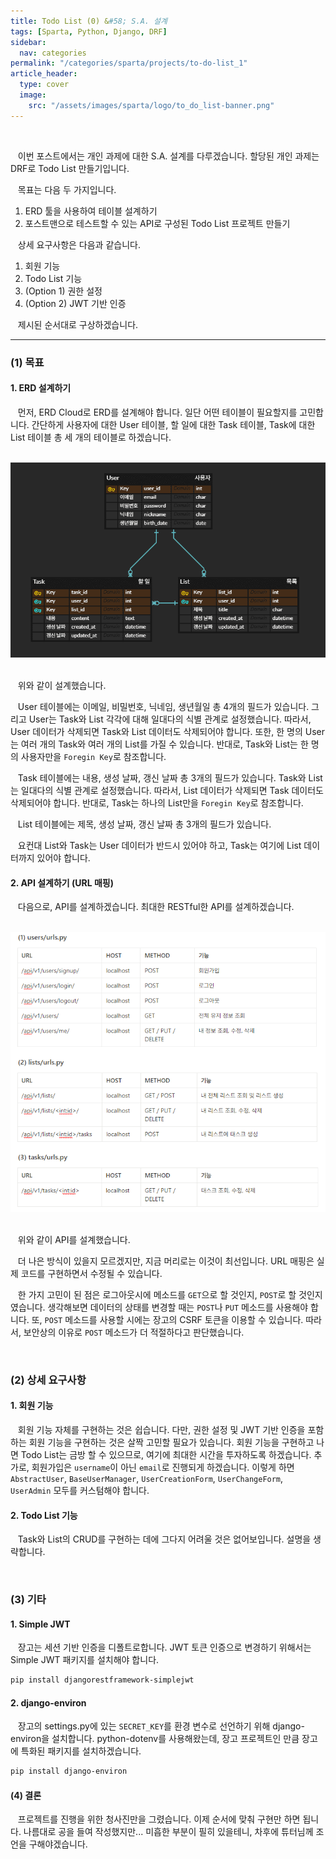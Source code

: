 ```yaml
---
title: Todo List (0) &#58; S.A. 설계
tags: [Sparta, Python, Django, DRF]
sidebar:
  nav: categories
permalink: "/categories/sparta/projects/to-do-list_1"
article_header:
  type: cover
  image:
    src: "/assets/images/sparta/logo/to_do_list-banner.png"
---
```


<!-- more -->

<br/>

&nbsp;&nbsp; 이번 포스트에서는 개인 과제에 대한 S.A. 설계를 다루겠습니다. 할당된 개인 과제는 DRF로 Todo List 만들기입니다.

&nbsp;&nbsp; 목표는 다음 두 가지입니다.

1. ERD 툴을 사용하여 테이블 설계하기
2. 포스트맨으로 테스트할 수 있는 API로 구성된 Todo List 프로젝트 만들기

&nbsp;&nbsp; 상세 요구사항은 다음과 같습니다.

1. 회원 기능
2. Todo List 기능
3. (Option 1) 권한 설정
4. (Option 2) JWT 기반 인증

&nbsp;&nbsp; 제시된 순서대로 구상하겠습니다.

---

### (1) 목표

#### 1. ERD 설계하기

&nbsp;&nbsp; 먼저, ERD Cloud로 ERD를 설계해야 합니다. 일단 어떤 테이블이 필요할지를 고민합니다. 간단하게 사용자에 대한 User 테이블, 할 일에 대한 Task 테이블, Task에 대한 List 테이블 총 세 개의 테이블로 하겠습니다.

<br/>

<div align="center">
<img src="/assets/images/sparta/projects/to_do_list-1.png" width=600/>
</div>

<br/>

&nbsp;&nbsp; 위와 같이 설계했습니다.

&nbsp;&nbsp; User 테이블에는 이메일, 비밀번호, 닉네임, 생년월일 총 4개의 필드가 있습니다. 그리고 User는 Task와 List 각각에 대해 일대다의 식별 관계로 설정했습니다. 따라서, User 데이터가 삭제되면 Task와 List 데이터도 삭제되어야 합니다. 또한, 한 명의 User는 여러 개의 Task와 여러 개의 List를 가질 수 있습니다. 반대로, Task와 List는 한 명의 사용자만을 <code>Foregin Key</code>로 참조합니다.

&nbsp;&nbsp; Task 테이블에는 내용, 생성 날짜, 갱신 날짜 총 3개의 필드가 있습니다. Task와 List는 일대다의 식별 관계로 설정했습니다. 따라서, List 데이터가 삭제되면 Task 데이터도 삭제되어야 합니다. 반대로, Task는 하나의 List만을 <code>Foregin Key</code>로 참조합니다.

&nbsp;&nbsp; List 테이블에는 제목, 생성 날짜, 갱신 날짜 총 3개의 필드가 있습니다.

&nbsp;&nbsp; 요컨대 List와 Task는 User 데이터가 반드시 있어야 하고, Task는 여기에 List 데이터까지 있어야 합니다.

#### 2. API 설계하기 (URL 매핑)

&nbsp;&nbsp; 다음으로, API를 설계하겠습니다. 최대한 RESTful한 API를 설계하겠습니다.

<br/>

<div align="center">
<img src="/assets/images/sparta/projects/to_do_list-2.png" width=600/>
</div>

<br/>

&nbsp;&nbsp; 위와 같이 API를 설계했습니다.

&nbsp;&nbsp; 더 나은 방식이 있을지 모르겠지만, 지금 머리로는 이것이 최선입니다. URL 매핑은 실제 코드를 구현하면서 수정될 수 있습니다.

&nbsp;&nbsp; 한 가지 고민이 된 점은 로그아웃시에 메소드를 <code>GET</code>으로 할 것인지, <code>POST</code>로 할 것인지였습니다. 생각해보면 데이터의 상태를 변경할 때는 <code>POST</code>나 <code>PUT</code> 메소드를 사용해야 합니다. 또, <code>POST</code> 메소드를 사용할 시에는 장고의 CSRF 토큰을 이용할 수 있습니다. 따라서, 보안상의 이유로 <code>POST</code> 메소드가 더 적절하다고 판단했습니다.

<br/>

### (2) 상세 요구사항

#### 1. 회원 기능

&nbsp;&nbsp; 회원 기능 자체를 구현하는 것은 쉽습니다. 다만, 권한 설정 및 JWT 기반 인증을 포함하는 회원 기능을 구현하는 것은 살짝 고민할 필요가 있습니다. 회원 기능을 구현하고 나면 Todo List는 금방 할 수 있으므로, 여기에 최대한 시간을 투자하도록 하겠습니다. 추가로, 회원가입은 <code>username</code>이 아닌 <code>email</code>로 진행되게 하겠습니다. 이렇게 하면 <code>AbstractUser</code>, <code>BaseUserManager</code>, <code>UserCreationForm</code>, <code>UserChangeForm</code>, <code>UserAdmin</code> 모두를 커스텀해야 합니다.

#### 2. Todo List 기능

&nbsp;&nbsp; Task와 List의 CRUD를 구현하는 데에 그다지 어려울 것은 없어보입니다. 설명을 생략합니다.

<br/>

### (3) 기타

#### 1. Simple JWT

&nbsp;&nbsp; 장고는 세션 기반 인증을 디폴트로합니다. JWT 토큰 인증으로 변경하기 위해서는 Simple JWT 패키지를 설치해야 합니다.

```zsh
pip install djangorestframework-simplejwt
```

#### 2. django-environ

&nbsp;&nbsp; 장고의 settings.py에 있는 <code>SECRET_KEY</code>를 환경 변수로 선언하기 위해 django-environ을 설치합니다. python-dotenv를 사용해왔는데, 장고 프로젝트인 만큼 장고에 특화된 패키지를 설치하겠습니다.

```zsh
pip install django-environ
```

#### (4) 결론

&nbsp;&nbsp; 프로젝트를 진행을 위한 청사진만을 그렸습니다. 이제 순서에 맞춰 구현만 하면 됩니다. 나름대로 공을 들여 작성했지만... 미흡한 부분이 필히 있을테니, 차후에 튜터님께 조언을 구해야겠습니다.
